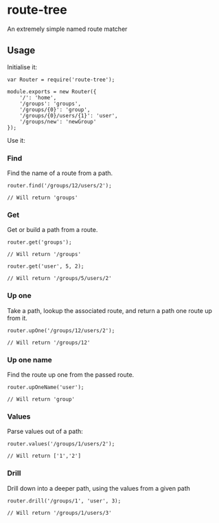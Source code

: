 route-tree
===

An extremely simple named route matcher

## Usage

Initialise it:

    var Router = require('route-tree');

    module.exports = new Router({
        '/': 'home',
        '/groups': 'groups',
        '/groups/{0}': 'group',
        '/groups/{0}/users/{1}': 'user',
        '/groups/new': 'newGroup'
    });

Use it:

### Find

Find the name of a route from a path.

    router.find('/groups/12/users/2');

    // Will return 'groups'

### Get

Get or build a path from a route.

    router.get('groups');

    // Will return '/groups'

    router.get('user', 5, 2);

    // Will return '/groups/5/users/2'

### Up one

Take a path, lookup the associated route, and return a path one route up from it.

    router.upOne('/groups/12/users/2');

    // Will return '/groups/12'

### Up one name

Find the route up one from the passed route.

    router.upOneName('user');

    // Will return 'group'

### Values

Parse values out of a path:

    router.values('/groups/1/users/2');

    // Will return ['1','2']

### Drill

Drill down into a deeper path, using the values from a given path

    router.drill('/groups/1', 'user', 3);

    // Will return '/groups/1/users/3'